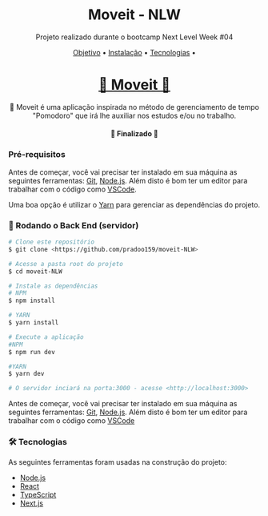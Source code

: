<h1 align="center">Moveit - NLW</h1>

<p align="center">Projeto realizado durante o bootcamp Next Level Week #04</p>

<p align="center">
 <a href="#objetivo">Objetivo</a> •
 <a href="#instalacao">Instalação</a> • 
 <a href="#tecnologias">Tecnologias</a> • 
</p>

<h1 align="center">
    <a href="https://moveit-nlw-kappa.vercel.app/">🍅 Moveit 🍅</a>
</h1>
<p align="center">🚀 Moveit é uma aplicação inspirada no método de gerenciamento de tempo "Pomodoro" que irá lhe auxiliar nos estudos e/ou no trabalho. </p>

<h4 align="center"> 
	🚀 Finalizado 🚀
</h4>

### Pré-requisitos
Antes de começar, você vai precisar ter instalado em sua máquina as seguintes ferramentas:
[Git](https://git-scm.com), [Node.js](https://nodejs.org/en/). 
Além disto é bom ter um editor para trabalhar com o código como [VSCode](https://code.visualstudio.com/).

Uma boa opção é utilizar o [Yarn](https://classic.yarnpkg.com/pt-BR/) para gerenciar as dependências do projeto.

### 🎲 Rodando o Back End (servidor)

```bash
# Clone este repositório
$ git clone <https://github.com/pradoo159/moveit-NLW>

# Acesse a pasta root do projeto
$ cd moveit-NLW

# Instale as dependências
# NPM
$ npm install

# YARN
$ yarn install

# Execute a aplicação
#NPM
$ npm run dev

#YARN
$ yarn dev

# O servidor inciará na porta:3000 - acesse <http://localhost:3000>
```

Antes de começar, você vai precisar ter instalado em sua máquina as seguintes ferramentas:
[Git](https://git-scm.com), [Node.js](https://nodejs.org/en/). 
Além disto é bom ter um editor para trabalhar com o código como [VSCode](https://code.visualstudio.com/)

### 🛠 Tecnologias

As seguintes ferramentas foram usadas na construção do projeto:

- [Node.js](https://nodejs.org/en/)
- [React](https://pt-br.reactjs.org/)
- [TypeScript](https://www.typescriptlang.org/)
- [Next.js](https://nextjs.org/)